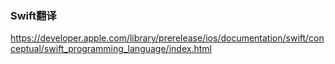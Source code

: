 ### Swift翻译

https://developer.apple.com/library/prerelease/ios/documentation/swift/conceptual/swift_programming_language/index.html
